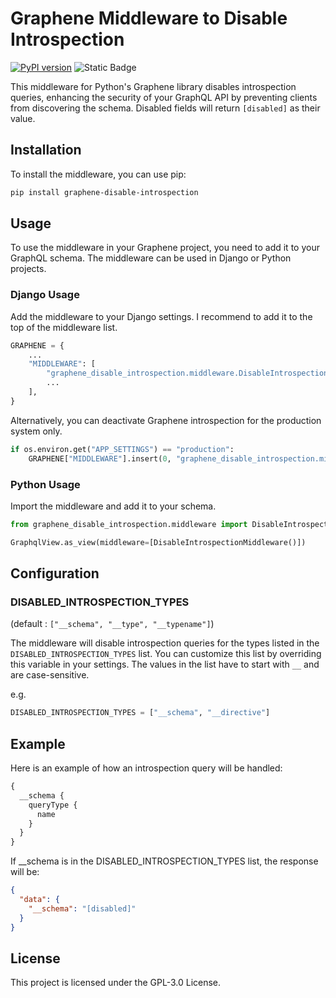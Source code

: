 # Graphene Middleware to Disable Introspection
[![PyPI version](https://badge.fury.io/py/graphene-disable-introspection.svg)](https://badge.fury.io/py/graphene-disable-introspection)
![Static Badge](https://img.shields.io/badge/python-3.8%20%7C%203.9%20%7C%203.10%20%7C%203.11%20%7C%203.12-blue)


This middleware for Python's Graphene library disables introspection queries, enhancing the security of your GraphQL API by preventing clients from discovering the schema. Disabled fields will return `[disabled]` as their value.

## Installation

To install the middleware, you can use pip:

```bash
pip install graphene-disable-introspection
```

## Usage
To use the middleware in your Graphene project, you need to add it to your GraphQL schema. The middleware can be used in Django or Python projects.

### Django Usage
Add the middleware to your Django settings. I recommend to add it to the top of the middleware list.
```python
GRAPHENE = {
    ...
    "MIDDLEWARE": [
        "graphene_disable_introspection.middleware.DisableIntrospectionMiddleware",
        ...
    ],
}
```

Alternatively, you can deactivate Graphene introspection for the production system only.
```python
if os.environ.get("APP_SETTINGS") == "production":
    GRAPHENE["MIDDLEWARE"].insert(0, "graphene_disable_introspection.middleware.DisableIntrospectionMiddleware")
```

### Python Usage
Import the middleware and add it to your schema.
```python
from graphene_disable_introspection.middleware import DisableIntrospectionMiddleware

GraphqlView.as_view(middleware=[DisableIntrospectionMiddleware()])
```

## Configuration
### DISABLED_INTROSPECTION_TYPES
(default : `["__schema", "__type", "__typename"]`)

The middleware will disable introspection queries for the types listed in the `DISABLED_INTROSPECTION_TYPES` list. You can customize this list by overriding this variable in your settings. The values in the list have to start with `__` and are case-sensitive.

e.g.
```python
DISABLED_INTROSPECTION_TYPES = ["__schema", "__directive"]
```


## Example
Here is an example of how an introspection query will be handled:

```graphql
{
  __schema {
    queryType {
      name
    }
  }
}
```
If __schema is in the DISABLED_INTROSPECTION_TYPES list, the response will be:

```json
{
  "data": {
    "__schema": "[disabled]"
  }
}
```

## License
This project is licensed under the GPL-3.0 License.


